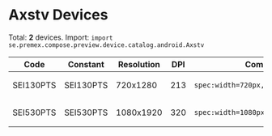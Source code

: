 # Axstv Devices

Total: **2** devices. Import: `import se.premex.compose.preview.device.catalog.android.Axstv`

| Code | Constant | Resolution | DPI | Compose Spec | Preview Usage |
|------|----------|------------|-----|-------------|---------------|
| SEI130PTS | SEI130PTS | 720x1280 | 213 | `spec:width=720px,height=1280px,dpi=213` | `@Preview(device = Axstv.SEI130PTS)` |
| SEI530PTS | SEI530PTS | 1080x1920 | 320 | `spec:width=1080px,height=1920px,dpi=320` | `@Preview(device = Axstv.SEI530PTS)` |

<!-- Generated automatically. Do not edit manually. -->
